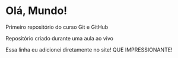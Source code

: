 # Olá, Mundo!
 Primeiro repositório do curso Git e GitHub

 Repositório criado durante uma aula ao vivo

Essa linha eu adicionei  diretamente no site!  QUE IMPRESSIONANTE!
